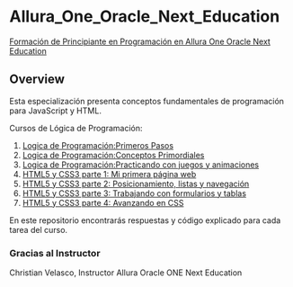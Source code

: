 # Allura_One_Oracle_Next_Education

 [Formación de Principiante en Programación en Allura One Oracle Next Education](https://app.aluracursos.com/formacion-programacion-primeros-pasos-grupo5-one) 

## Overview
Esta especialización presenta conceptos fundamentales de programación para JavaScript y HTML.

Cursos de Lógica de Programación:
1. [Logica de Programación:Primeros Pasos](https://github.com/elizabethygonz/Allura_One_Oracle_Next_Education/tree/main/1_Logica_de_programacion)
2. [Logica de Programación:Conceptos Primordiales](https://github.com/elizabethygonz/Allura_One_Oracle_Next_Education/tree/main/2_Logica_de_Programacion_Conceptos_Primordiales)
3. [Logica de Programación:Practicando con juegos y animaciones](https://github.com/elizabethygonz/Allura_One_Oracle_Next_Education/tree/main/3_Lógica_de_programación_Practicando_con_juegos_y_animaciones)
4. [HTML5 y CSS3 parte 1: Mi primera página web](https://github.com/elizabethygonz/Allura_One_Oracle_Next_Education/tree/main/4_HTML5_CSS3_parte1)
5. [HTML5 y CSS3 parte 2: Posicionamiento, listas y navegación](https://github.com/elizabethygonz/Allura_One_Oracle_Next_Education/tree/main/2_Logica_de_Programacion_Conceptos_Primordiales)
6. [HTML5 y CSS3 parte 3: Trabajando con formularios y tablas](https://github.com/elizabethygonz/Allura_One_Oracle_Next_Education/tree/main/3_Lógica_de_programación_Practicando_con_juegos_y_animaciones)
7. [HTML5 y CSS3 parte 4: Avanzando en CSS](https://github.com/elizabethygonz/Allura_One_Oracle_Next_Education/tree/main/3_Lógica_de_programación_Practicando_con_juegos_y_animaciones)

En este repositorio encontrarás respuestas y código explicado para cada tarea del curso.


### Gracias al Instructor
Christian Velasco,  Instructor Allura Oracle ONE Next Education
